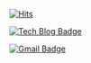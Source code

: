 <!--
**ankiwoong/ankiwoong** is a ✨ _special_ ✨ repository because its `README.md` (this file) appears on your GitHub profile.

Here are some ideas to get you started:

- 🔭 I’m currently working on ...
- 🌱 I’m currently learning ...
- 👯 I’m looking to collaborate on ...
- 🤔 I’m looking for help with ...
- 💬 Ask me about ...
- 📫 How to reach me: ...
- 😄 Pronouns: ...
- ⚡ Fun fact: ...
-->
<div align=left>
  
[![Hits](https://hits.seeyoufarm.com/api/count/incr/badge.svg?url=https%3A%2F%2Fgithub.com%2Fzzsza)](https://hits.seeyoufarm.com)
  
[![Tech Blog Badge](http://img.shields.io/badge/-Tech%20blog-black?style=flat-square&logo=github&link=https://developer-ankiwoong.tistory.com/)](https://developer-ankiwoong.tistory.com/)
 
[![Gmail Badge](https://img.shields.io/badge/Gmail-d14836?style=flat-square&logo=Gmail&logoColor=white&link=mailto:ankiwoong@gmail.com)](mailto:ankiwoong@gmail.com)
 
</div>

